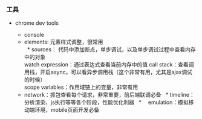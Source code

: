 ### 工具
+ chrome dev tools

   * console   
   * elements: 元素样式调整，很常用  
   * sources： 代码中添加断点，单步调试，以及单步调试过程中查看内存中的对象  
  watch expression：通过表达式查看当前内存中的值 
  call stack：查看调用栈，开启async，可以看异步调用栈（这个非常有用，尤其是ajax调试的时候）  
  scope variables：作用域链上的变量，非常有用  
   * network：抓包查看每个请求，非常重要，前后端联调必备
   * timeline：分析渲染、js执行等等各个阶段，性能优化利器
   * 　emulation：模拟移动端环境，mobile页面开发必备
